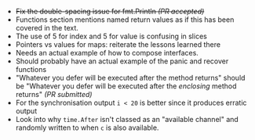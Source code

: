 
+ ~~Fix the double-spacing issue for fmt.Println _(PR accepted)_~~
+ Functions section mentions named return values as if this has been covered in the text.
+ The use of 5 for index and 5 for value is confusing in slices
+ Pointers vs values for maps: reiterate the lessons learned there
+ Needs an actual example of how to compose interfaces.
+ Should probably have an actual example of the panic and recover functions
+ "Whatever you defer will be executed after the method returns" should be "Whatever you defer will be executed after the *enclosing* method returns" _(PR submitted)_
+ For the synchronisation output `i < 20` is better since it produces erratic output
+ Look into why `time.After` isn't classed as an "available channel" and randomly written to when `c` is also available.

